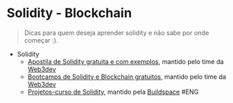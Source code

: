 # Solidity - Blockchain

> Dicas para quem deseja aprender solidity e não sabe por onde começar :).

- Solidity 
    - [Apostila de Solidity gratuita e com exemplos](https://solidity.web3dev.com.br/), mantido pelo time da [Web3dev](https://www.web3dev.com.br/)
    - [Bootcamps de Solidity e Blockchain gratuitos](https://bootcamp.web3dev.com.br/courses), mantido pelo time da [Web3dev](https://www.web3dev.com.br/)
    - [Projetos-curso de Solidity](https://buildspace.so/solidity), mantido pela [Buildspace](https://buildspace.so/) #ENG